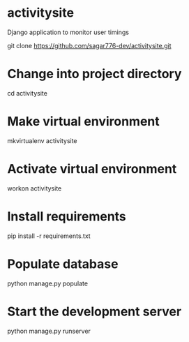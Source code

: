 # activitysite
Django application to monitor user timings

git clone https://github.com/sagar776-dev/activitysite.git

# Change into project directory
cd activitysite

# Make virtual environment
mkvirtualenv activitysite

# Activate virtual environment
workon activitysite

# Install requirements
pip install -r requirements.txt

# Populate database
python manage.py populate

# Start the development server
python manage.py runserver
